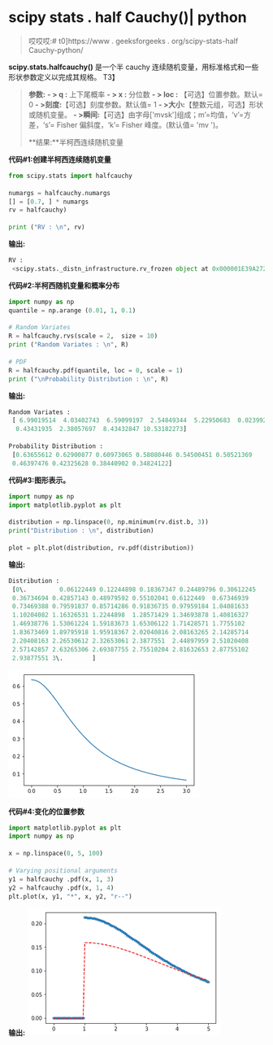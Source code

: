 # scipy stats . half Cauchy()| python

> 哎哎哎:# t0]https://www . geeksforgeeks . org/scipy-stats-half Cauchy-python/

**scipy.stats.halfcauchy()** 是一个半 cauchy 连续随机变量，用标准格式和一些形状参数定义以完成其规格。
T3】

> **参数:**
> **- > q :** 上下尾概率
> **- > x :** 分位数
> **- > loc :** 【可选】位置参数。默认= 0
> **- >刻度:**【可选】刻度参数。默认值= 1
> **- >大小:**【整数元组，可选】形状或随机变量。
> **- >瞬间:**【可选】由字母['mvsk']组成；m’=均值，‘v’=方差，‘s’= Fisher 偏斜度，‘k’= Fisher 峰度。(默认值= 'mv ')。
> 
> **结果:**半柯西连续随机变量

**代码#1:创建半柯西连续随机变量**

```py
from scipy.stats import halfcauchy  

numargs = halfcauchy.numargs
[] = [0.7, ] * numargs
rv = halfcauchy)

print ("RV : \n", rv) 
```

**输出:**

```py
RV : 
 <scipy.stats._distn_infrastructure.rv_frozen object at 0x000001E39A272470>

```

**代码#2:半柯西随机变量和概率分布**

```py
import numpy as np
quantile = np.arange (0.01, 1, 0.1)

# Random Variates
R = halfcauchy.rvs(scale = 2,  size = 10)
print ("Random Variates : \n", R)

# PDF
R = halfcauchy.pdf(quantile, loc = 0, scale = 1)
print ("\nProbability Distribution : \n", R)
```

**输出:**

```py
Random Variates : 
 [ 6.99019514  4.03402743  6.59099197  2.54849344  5.22950683  0.02399243
  0.43431935  2.38057697  8.43432847 10.53182273]

Probability Distribution : 
 [0.63655612 0.62900877 0.60973065 0.58080446 0.54500451 0.50521369
 0.46397476 0.42325628 0.38440902 0.34824122]
```

**代码#3:图形表示。**

```py
import numpy as np
import matplotlib.pyplot as plt

distribution = np.linspace(0, np.minimum(rv.dist.b, 3))
print("Distribution : \n", distribution)

plot = plt.plot(distribution, rv.pdf(distribution))
```

**输出:**

```py
Distribution : 
 [0\.         0.06122449 0.12244898 0.18367347 0.24489796 0.30612245
 0.36734694 0.42857143 0.48979592 0.55102041 0.6122449  0.67346939
 0.73469388 0.79591837 0.85714286 0.91836735 0.97959184 1.04081633
 1.10204082 1.16326531 1.2244898  1.28571429 1.34693878 1.40816327
 1.46938776 1.53061224 1.59183673 1.65306122 1.71428571 1.7755102
 1.83673469 1.89795918 1.95918367 2.02040816 2.08163265 2.14285714
 2.20408163 2.26530612 2.32653061 2.3877551  2.44897959 2.51020408
 2.57142857 2.63265306 2.69387755 2.75510204 2.81632653 2.87755102
 2.93877551 3\.        ]

```

![](img/3d96199af0dd26252b277141a8c01f39.png)

**代码#4:变化的位置参数**

```py
import matplotlib.pyplot as plt
import numpy as np

x = np.linspace(0, 5, 100)

# Varying positional arguments
y1 = halfcauchy .pdf(x, 1, 3)
y2 = halfcauchy .pdf(x, 1, 4)
plt.plot(x, y1, "*", x, y2, "r--")
```

**输出:**
![](img/5f326333590b3f2334f707aedd4dadf6.png)